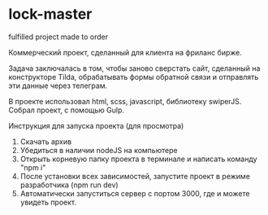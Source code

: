 # lock-master
fulfilled project made to order

Коммерческий проект, сделанный для клиента на фриланс бирже.

Задача заключалась в том, чтобы заново сверстать сайт, сделанный на конструкторе Tilda, обрабатывать формы обратной связи и отправлять эти данные через телеграм.

В проекте использовал html, scss, javascript, библиотеку swiperJS. Собрал проект, с помощью Gulp.

Инструкция для запуска проекта (для просмотра)

1. Скачать архив
2. Убедиться в наличии nodeJS на компьютере
3. Открыть корневую папку проекта в терминале и написать команду "npm i"
4. После установки всех зависимостей, запустите проект в режиме разработчика (npm run dev)
5. Автоматически запуститься сервер с портом 3000, где и можете увидеть проект.
